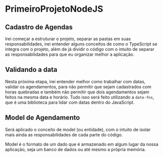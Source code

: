 # PrimeiroProjetoNodeJS

## Cadastro de Agendas
Irei começar a estruturar o projeto, separar as pastas em suas responsabilidades, irei entender alguns conceitos de como o TypeScript se integra com o projeto, além de já dividir o código com o intuito de separar as responsabilidades para que eu organizar melhor a aplicação.

## Validando a data
Nesta próxima etapa, irei entender melhor como trabalhar com datas, validar os agendamentos, para não permitir que sejam cadastrados com horas quebradas e também não permitir que dois agendamentos sejam feitos na mesma data e horário. Tudo isso será feito utilizando a ```date-fns```, que é uma biblioteca para lidar com datas dentro do JavaScript.

## Model de Agendamento
Será aplicado o conceito de model (ou entidade), com o intuito de isolar mais ainda as responsabilidades de cada parte do código.

Model é o formato de um dado que é armazenado em algum lugar da nossa aplicação, seja um banco de dados ou até mesmo a própria memória.
